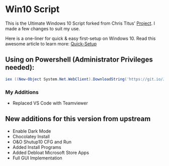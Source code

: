# Win10 Script
This is the Ultimate Windows 10 Script forked from Chris Titus' [Project](https://github.com/ChrisTitusTech/win10script). I made a few changes to suit my use.

Here is a one-liner for quick & easy first-setup on Windows 10.
Read this awesome article to learn more: [Quick-Setup](https://blog.cybrdise.com/posts/quick-setup/)

## Using on Powershell (Administrator Privileges needed):

```powershell
iex ((New-Object System.Net.WebClient).DownloadString('https://git.io/JLNpf'))
```

### My Additions
- Replaced VS Code with Teamviewer

## New additions for this version from upstream
- Enable Dark Mode
- Chocolatey Install
- O&O Shutup10 CFG and Run
- Added Install Programs
- Added Debloat Microsoft Store Apps
- Full GUI Implementation


